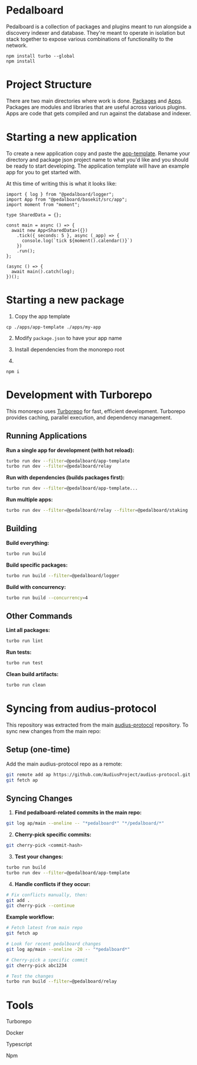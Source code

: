 # Pedalboard

Pedalboard is a collection of packages and plugins meant to run alongside a discovery indexer and database. They're meant to operate in isolation but stack together to expose various combinations of functionality to the network.

```
npm install turbo --global
npm install
```

# Project Structure

There are two main directories where work is done. [Packages](./packages) and [Apps](./apps). Packages are modules and libraries that are useful across various plugins. Apps are code that gets compiled and run against the database and indexer.

# Starting a new application

To create a new application copy and paste the [app-template](./apps/app-template/). Rename your directory and package json project name to what you'd like and you should be ready to start developing. The application template will have an example app for you to get started with.

At this time of writing this is what it looks like:

```
import { log } from "@pedalboard/logger";
import App from "@pedalboard/basekit/src/app";
import moment from "moment";

type SharedData = {};

const main = async () => {
  await new App<SharedData>({})
    .tick({ seconds: 5 }, async (_app) => {
      console.log(`tick ${moment().calendar()}`)
    })
    .run();
};

(async () => {
  await main().catch(log);
})();
```

# Starting a new package

1. Copy the app template

```
cp ./apps/app-template ./apps/my-app
```

2. Modify `package.json` to have your app name

3. Install dependencies from the monorepo root
4. 
```
npm i
```

# Development with Turborepo

This monorepo uses [Turborepo](https://turbo.build) for fast, efficient development. Turborepo provides caching, parallel execution, and dependency management.

## Running Applications

**Run a single app for development (with hot reload):**
```bash
turbo run dev --filter=@pedalboard/app-template
turbo run dev --filter=@pedalboard/relay
```

**Run with dependencies (builds packages first):**
```bash
turbo run dev --filter=@pedalboard/app-template...
```

**Run multiple apps:**
```bash
turbo run dev --filter=@pedalboard/relay --filter=@pedalboard/staking
```

## Building

**Build everything:**
```bash
turbo run build
```

**Build specific packages:**
```bash
turbo run build --filter=@pedalboard/logger
```

**Build with concurrency:**
```bash
turbo run build --concurrency=4
```

## Other Commands

**Lint all packages:**
```bash
turbo run lint
```

**Run tests:**
```bash
turbo run test
```

**Clean build artifacts:**
```bash
turbo run clean
```

# Syncing from audius-protocol

This repository was extracted from the main [audius-protocol](https://github.com/AudiusProject/audius-protocol) repository. To sync new changes from the main repo:

## Setup (one-time)

Add the main audius-protocol repo as a remote:
```bash
git remote add ap https://github.com/AudiusProject/audius-protocol.git
git fetch ap
```

## Syncing Changes

1. **Find pedalboard-related commits in the main repo:**
```bash
git log ap/main --oneline -- "*pedalboard*" "*/pedalboard/*"
```

2. **Cherry-pick specific commits:**
```bash
git cherry-pick <commit-hash>
```

3. **Test your changes:**
```bash
turbo run build
turbo run dev --filter=@pedalboard/app-template
```

4. **Handle conflicts if they occur:**
```bash
# Fix conflicts manually, then:
git add .
git cherry-pick --continue
```

**Example workflow:**
```bash
# Fetch latest from main repo
git fetch ap

# Look for recent pedalboard changes
git log ap/main --oneline -20 -- "*pedalboard*"

# Cherry-pick a specific commit
git cherry-pick abc1234

# Test the changes
turbo run build --filter=@pedalboard/relay
```

# Tools

Turborepo

Docker

Typescript

Npm
